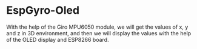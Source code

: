 # EspGyro-Oled
With the help of the Giro MPU6050 module, we will get the values of x, y and z in 3D environment, and then we will display the values with the help of the OLED display and ESP8266 board.
